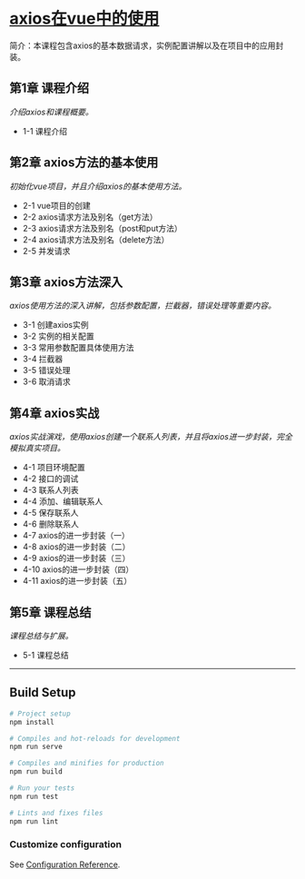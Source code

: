 # [axios在vue中的使用](https://www.imooc.com/learn/1152)
简介：本课程包含axios的基本数据请求，实例配置讲解以及在项目中的应用封装。

## 第1章 课程介绍
*介绍axios和课程概要。*
- 1-1 课程介绍

## 第2章 axios方法的基本使用
*初始化vue项目，并且介绍axios的基本使用方法。*
- 2-1 vue项目的创建
- 2-2 axios请求方法及别名（get方法）
- 2-3 axios请求方法及别名（post和put方法）
- 2-4 axios请求方法及别名（delete方法）
- 2-5 并发请求

## 第3章 axios方法深入
*axios使用方法的深入讲解，包括参数配置，拦截器，错误处理等重要内容。*
- 3-1 创建axios实例
- 3-2 实例的相关配置
- 3-3 常用参数配置具体使用方法
- 3-4 拦截器
- 3-5 错误处理
- 3-6 取消请求

## 第4章 axios实战
*axios实战演戏，使用axios创建一个联系人列表，并且将axios进一步封装，完全模拟真实项目。*
- 4-1 项目环境配置
- 4-2 接口的调试
- 4-3 联系人列表
- 4-4 添加、编辑联系人
- 4-5 保存联系人
- 4-6 删除联系人
- 4-7 axios的进一步封装（一）
- 4-8 axios的进一步封装（二）
- 4-9 axios的进一步封装（三）
- 4-10 axios的进一步封装（四）
- 4-11 axios的进一步封装（五）

## 第5章 课程总结
*课程总结与扩展。*
- 5-1 课程总结
---
## Build Setup
```bash
# Project setup
npm install

# Compiles and hot-reloads for development
npm run serve

# Compiles and minifies for production
npm run build

# Run your tests
npm run test

# Lints and fixes files
npm run lint
```

### Customize configuration
See [Configuration Reference](https://cli.vuejs.org/config/).
